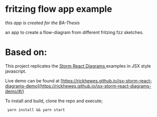 

# fritzing flow app example

*this app is created for the BA-Thesis*

an app to create a flow-diagram from different fritzing fzz sketches. 


# Based on:

This project replicates the [Storm React Diagrams ](https://github.com/projectstorm/react-diagrams) examples in JSX style javascript.

Live demo can be found at [https://rickhewes.github.io/jsx-storm-react-diagrams-demo](https://rickhewes.github.io/jsx-storm-react-diagrams-demo/#/) 

To install and build, clone the repo and execute;

``` yarn install && yarn start```
